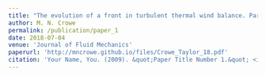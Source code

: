 ```yaml
---
title: "The evolution of a front in turbulent thermal wind balance. Part 1. Theory"
author: M. N. Crowe
permalink: /publication/paper_1
date: 2018-07-04
venue: 'Journal of Fluid Mechanics'
paperurl: 'http://mncrowe.github.io/files/Crowe_Taylor_18.pdf'
citation: 'Your Name, You. (2009). &quot;Paper Title Number 1.&quot; <i>Journal 1</i>. 1(1).'
---
```

